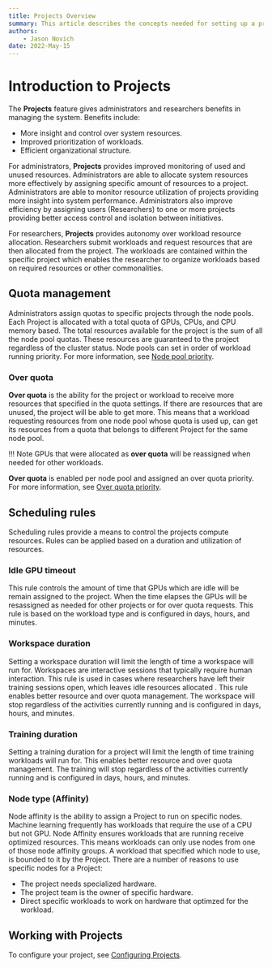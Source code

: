 ```yaml
---
title: Projects Overview
summary: This article describes the concepts needed for setting up a project.
authors:
    - Jason Novich
date: 2022-May-15
---
```

# Introduction to Projects

The **Projects** feature gives administrators and researchers benefits in managing the system. Benefits include:

* More insight and control over system resources.
* Improved prioritization of workloads.
* Efficient organizational structure.

For administrators, **Projects** provides improved monitoring of used and unused resources. Administrators are able to allocate system resources more effectively by assigning specific amount of resources to a project. Administrators are able to monitor resource utilization of projects providing more insight into system performance. Administrators also improve efficiency by assigning users (Researchers) to one or more projects providing better access control and isolation between initiatives.

For researchers, **Projects** provides autonomy over workload resource allocation. Researchers submit workloads and request resources that are then allocated from the project. The workloads are contained within the specific project which enables the researcher to organize workloads based on required resources or other commonalities.

## Quota management

Administrators assign quotas to specific projects through the node pools. Each Project is allocated with a total quota of GPUs, CPUs, and CPU memory based.  The total resources available for the project is the sum of all the node pool quotas. These resources are guaranteed to the project regardless of the cluster status. Node pools can set in order of workload running priority. For more information, see [Node pool priority](../../Researcher/scheduling/using-node-pools.md#multiple-node-pools-selection).

### Over quota

**Over quota** is the ability for the project or workload to receive more resources that specified in the quota settings. If there are resources that are unused, the project will be able to get more. This means that a workload requesting resources from one node pool whose quota is used up, can get its resources from a quota that belongs to different Project for the same node pool.

!!! Note
    GPUs that were allocated as **over quota** will be reassigned when needed for other workloads.

 **Over quota** is enabled per node pool and assigned an over quota priority. For more information, see [Over quota priority](../../Researcher/scheduling/the-runai-scheduler.md#over-quota-priority).

## Scheduling rules

Scheduling rules provide a means to control the projects compute resources. Rules can be applied based on a duration and utilization of resources.

### Idle GPU timeout

This rule controls the amount of time that GPUs which are idle will be remain assigned to the project. When the time elapses the GPUs will be resassigned as needed for other projects or for over quota requests. This rule is based on the workload type and is configured in days, hours, and minutes.

### Workspace duration

Setting a workspace duration will limit the length of time a workspace will run for. Workspaces are interactive sessions that typically require human interaction. This rule is used in cases where researchers have left their training sessions open, which leaves idle resources allocated . This rule enables better resource and over quota management. The workspace will stop regardless of the activities currently running and is configured in days, hours, and minutes.

### Training duration

Setting a training duration for a project will limit the length of time training workloads will run for. This enables better resource and over quota management. The training will stop regardless of the activities currently running and is configured in days, hours, and minutes.

### Node type (Affinity)

Node affinity is the ability to assign a Project to run on specific nodes. Machine learning frequently has workloads
that require the use of a CPU but not GPU. Node Affinity ensures workloads that are running receive optimized resources. This means workloads can only use nodes from one of those node affinity groups. A workload that specified which node to use, is bounded to it by the Project. There are a number of reasons to use specific nodes for a Project:

* The project needs specialized hardware.
* The project team is the owner of specific hardware.
* Direct specific workloads to work on hardware that optimzed for the workload.

## Working with Projects

To configure your project, see [Configuring Projects]().
